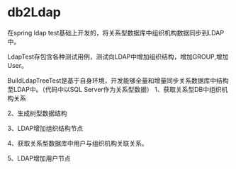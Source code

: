 # db2Ldap
在spring ldap test基础上开发的，将关系型数据库中组织机构数据同步到LDAP中。

LdapTest存包含各种测试用例，测试向LDAP中增加组织结构，增加GROUP,增加User。

BuildLdapTreeTest是基于自身环境，开发能够全量和增量同步关系数据库中结构至LDAP中。（代码中以SQL Server作为关系型数据）
1、获取关系型DB中组织机构关系  

2、生成树型数据结构  

3、LDAP增加组织结构节点  

4、获取关系型数据库中用户与组织机构关联关系。  

5、LDAP增加用户节点
